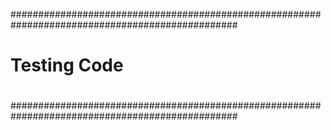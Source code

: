 #################################################################################################
#   Testing Code
#
#
#################################################################################################

